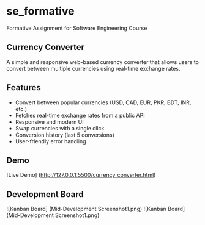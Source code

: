 # se_formative
Formative Assignment for Software Engineering Course

## Currency Converter

A simple and responsive web-based currency converter that allows users to convert between multiple currencies using real-time exchange rates.

## Features

- Convert between popular currencies (USD, CAD, EUR, PKR, BDT, INR, etc.)
- Fetches real-time exchange rates from a public API
- Responsive and modern UI
- Swap currencies with a single click
- Conversion history (last 5 conversions)
- User-friendly error handling

## Demo

[Live Demo] (http://127.0.0.1:5500/currency_converter.html)

## Development Board
![Kanban Board] (Mid-Development Screenshot1.png)
![Kanban Board] (Mid-Development Screenshot1.png)
